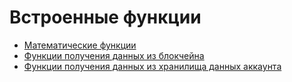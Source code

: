 # Встроенные функции

- [Математические функции](/ru/ride/built-in-functions/math-functions.md)
- [Функции получения данных из блокчейна](/ru/ride/built-in-functions/blockchain-data-retrieval-functions.md)
- [Функции получения данных из хранилища данных аккаунта](/ru/ride/built-in-functions/account-data-storage-data-retrieval-functions.md)
